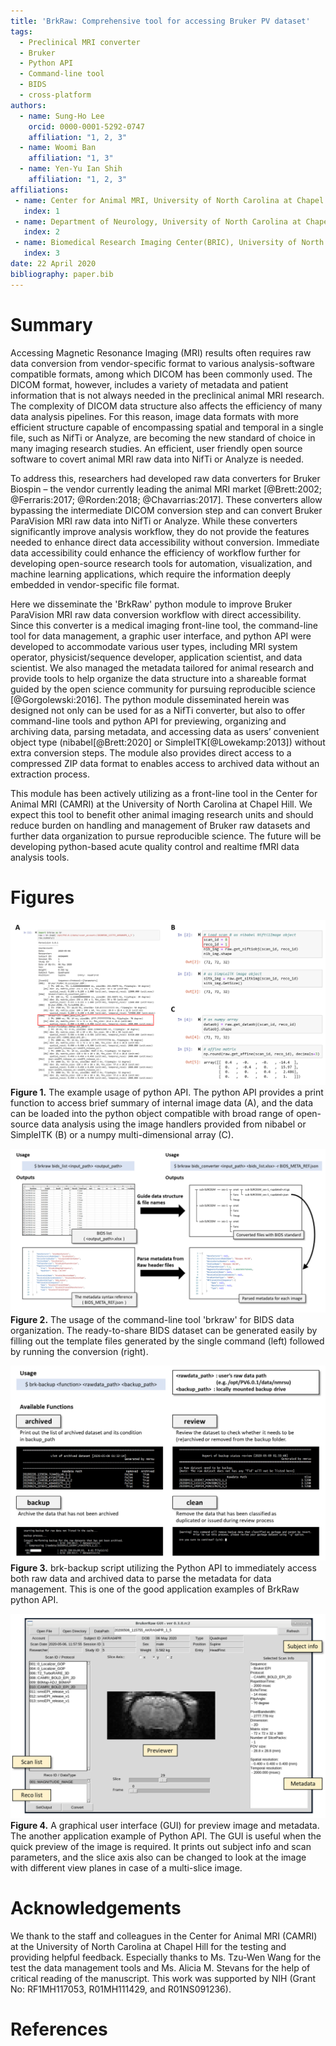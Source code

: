```yaml
---
title: 'BrkRaw: Comprehensive tool for accessing Bruker PV dataset'
tags:
  - Preclinical MRI converter
  - Bruker
  - Python API
  - Command-line tool
  - BIDS
  - cross-platform
authors:
  - name: Sung-Ho Lee
    orcid: 0000-0001-5292-0747
    affiliation: "1, 2, 3"
  - name: Woomi Ban
    affiliation: "1, 3"
  - name: Yen-Yu Ian Shih
    affiliation: "1, 2, 3"
affiliations:
 - name: Center for Animal MRI, University of North Carolina at Chapel Hill
   index: 1
 - name: Department of Neurology, University of North Carolina at Chapel Hill
   index: 2
 - name: Biomedical Research Imaging Center(BRIC), University of North Carolina at Chapel Hill 
   index: 3
date: 22 April 2020
bibliography: paper.bib
---
```


# Summary
Accessing Magnetic Resonance Imaging (MRI) results often requires raw data conversion from 
vendor-specific format to various analysis-software compatible formats, among which DICOM has 
been commonly used. The DICOM format, however, includes a variety of metadata and patient 
information that is not always needed in the preclinical animal MRI research. 
The complexity of DICOM data structure also affects the efficiency of many data analysis pipelines. 
For this reason, image data formats with more efficient structure capable of encompassing 
spatial and temporal in a single file, such as NifTi or Analyze, are becoming 
the new standard of choice in many imaging research studies. An efficient, user friendly open source software 
to covert animal MRI raw data into NifTi or Analyze is needed. 

To address this, researchers had developed raw data converters for Bruker Biospin – the vendor 
currently leading the animal MRI market [@Brett:2002; @Ferraris:2017; @Rorden:2018; @Chavarrias:2017]. 
These converters allow bypassing the intermediate DICOM conversion step and can convert 
Bruker ParaVision MRI raw data into NifTi or Analyze. While these converters significantly 
improve analysis workflow, they do not provide the features needed to enhance direct data accessibility 
without conversion. Immediate data accessibility could enhance the efficiency of workflow further 
for developing open-source research tools for automation, visualization, and machine learning applications, 
which require the information deeply embedded in vendor-specific file format.

Here we disseminate the 'BrkRaw' python module to improve Bruker ParaVision MRI raw data conversion workflow 
with direct accessibility. Since this converter is a medical imaging front-line tool, 
the command-line tool for data management, a graphic user interface, and python API were developed 
to accommodate various user types, including MRI system operator, physicist/sequence developer, 
application scientist, and data scientist. We also managed the metadata tailored for animal research 
and provide tools to help organize the data structure into a shareable format guided by the open science community 
for pursuing reproducible science [@Gorgolewski:2016].
The python module disseminated herein was designed not only can be used for as a NifTi converter, 
but also to offer command-line tools and python API for previewing, organizing and archiving data, 
parsing metadata, and accessing data as users’ convenient object type (nibabel[@Brett:2020] or SimpleITK[@Lowekamp:2013]) 
without extra conversion steps. The module also provides direct access to a compressed ZIP data format 
to enables access to archived data without an extraction process.

This module has been actively utilizing as a front-line tool in the Center for Animal MRI (CAMRI) 
at the University of North Carolina at Chapel Hill.
We expect this tool to benefit other animal imaging research units and should reduce 
burden on handling and management of Bruker raw datasets and further data organization 
to pursue reproducible science. The future will be developing python-based acute quality control 
and realtime fMRI data analysis tools.

# Figures
![Python API](imgs/brkraw_python.png)
**Figure 1.** The example usage of python API.
The python API provides a print function to access brief summary of internal image data (A), 
and the data can be loaded into the python object compatible with broad range of 
open-source data analysis using the image handlers provided from nibabel or SimpleITK (B) 
or a numpy multi-dimensional array (C).


![BIDS conversion](imgs/brkraw_bids_conv.png)
**Figure 2.** The usage of the command-line tool 'brkraw' for BIDS data organization. 
The ready-to-share BIDS dataset can be generated easily by filling out the template files 
generated by the single command (left) followed by running the conversion (right).


![Data management](imgs/brk_backup.png)
**Figure 3.** brk-backup script utilizing the Python API to immediately access both raw data and archived data 
to parse the metadata for data management. This is one of the good application examples of BrkRaw python API.


![brkraw GUI](imgs/brkraw_gui.png)
**Figure 4.** A graphical user interface (GUI) for preview image and metadata.
 The another application example of Python API. The GUI is useful when the quick preview of the image is required. 
 It prints out subject info and scan parameters, and the slice axis also can be changed to look at 
 the image with different view planes in case of a multi-slice image.

# Acknowledgements

We thank to the staff and colleagues in the Center for Animal MRI (CAMRI) 
at the University of North Carolina at Chapel Hill for the testing and providing helpful 
feedback. Especially thanks to Ms. Tzu-Wen Wang for the test the data management tools and 
Ms. Alicia M. Stevans for the help of critical reading of the manuscript.
This work was supported by NIH (Grant No: RF1MH117053, R01MH111429, and R01NS091236).

# References